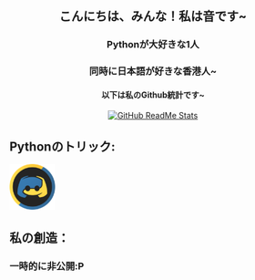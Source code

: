 <h2 align="center">こんにちは、みんな！私は音です~
<h3 align="center">Pythonが大好きな1人</h3>
<h3 align="center">同時に日本語が好きな香港人~</h3>
<h4 align="center">以下は私のGithub統計です~</h4>
<div align="center">
<p>
  <a href="https://github.com/Code-Oto">
  <img src="https://github-readme-stats.vercel.app/api?username=Code-Oto&show_icons=true&theme=react" alt="GitHub ReadMe Stats">
  </a>
</p>
</div>

## Pythonのトリック:
  
<img src="https://github.com/Code-Oto/Code-Oto/blob/main/dc_py.svg?raw=true" width="80">

## 私の創造：
  
### 一時的に非公開:P
